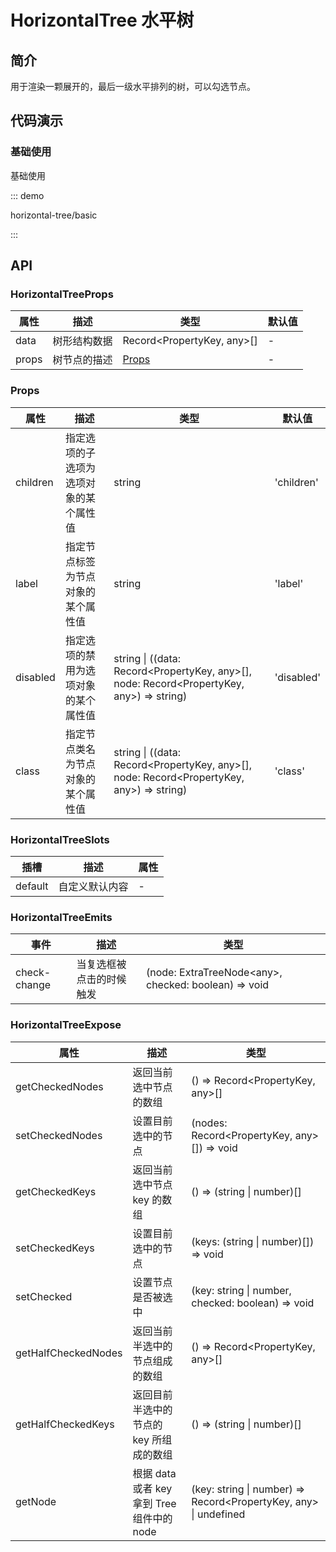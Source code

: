 # HorizontalTree 水平树

## 简介

用于渲染一颗展开的，最后一级水平排列的树，可以勾选节点。

## 代码演示

### 基础使用

基础使用

::: demo

horizontal-tree/basic

:::

## API

### HorizontalTreeProps

| 属性  | 描述         | 类型                       | 默认值 |
| ----- | ------------ | -------------------------- | ------ |
| data  | 树形结构数据 | Record<PropertyKey, any>[] | -      |
| props | 树节点的描述 | [Props](#props)            | -      |

### Props

| 属性     | 描述                                   | 类型                                                                                     | 默认值     |
| -------- | -------------------------------------- | ---------------------------------------------------------------------------------------- | ---------- |
| children | 指定选项的子选项为选项对象的某个属性值 | string                                                                                   | 'children' |
| label    | 指定节点标签为节点对象的某个属性值     | string                                                                                   | 'label'    |
| disabled | 指定选项的禁用为选项对象的某个属性值   | string \| ((data: Record<PropertyKey, any>[], node: Record<PropertyKey, any>) => string) | 'disabled' |
| class    | 指定节点类名为节点对象的某个属性值     | string \| ((data: Record<PropertyKey, any>[], node: Record<PropertyKey, any>) => string) | 'class'    |

### HorizontalTreeSlots

| 插槽    | 描述           | 属性 |
| ------- | -------------- | ---- |
| default | 自定义默认内容 | -    |

### HorizontalTreeEmits

| 事件         | 描述                     | 类型                                                  |
| ------------ | ------------------------ | ----------------------------------------------------- |
| check-change | 当复选框被点击的时候触发 | (node: ExtraTreeNode\<any>, checked: boolean) => void |

### HorizontalTreeExpose

| 属性                | 描述                                       | 类型                                                             |
| ------------------- | ------------------------------------------ | ---------------------------------------------------------------- |
| getCheckedNodes     | 返回当前选中节点的数组                     | () => Record<PropertyKey, any>[]                                 |
| setCheckedNodes     | 设置目前选中的节点                         | (nodes: Record<PropertyKey, any>[]) => void                      |
| getCheckedKeys      | 返回当前选中节点 key 的数组                | () => (string \| number)[]                                       |
| setCheckedKeys      | 设置目前选中的节点                         | (keys: (string \| number)[]) => void                             |
| setChecked          | 设置节点是否被选中                         | (key: string \| number, checked: boolean) => void                |
| getHalfCheckedNodes | 返回当前半选中的节点组成的数组             | () => Record<PropertyKey, any>[]                                 |
| getHalfCheckedKeys  | 返回目前半选中的节点的 key 所组成的数组    | () => (string \| number)[]                                       |
| getNode             | 根据 data 或者 key 拿到 Tree 组件中的 node | (key: string \| number) => Record<PropertyKey, any> \| undefined |
